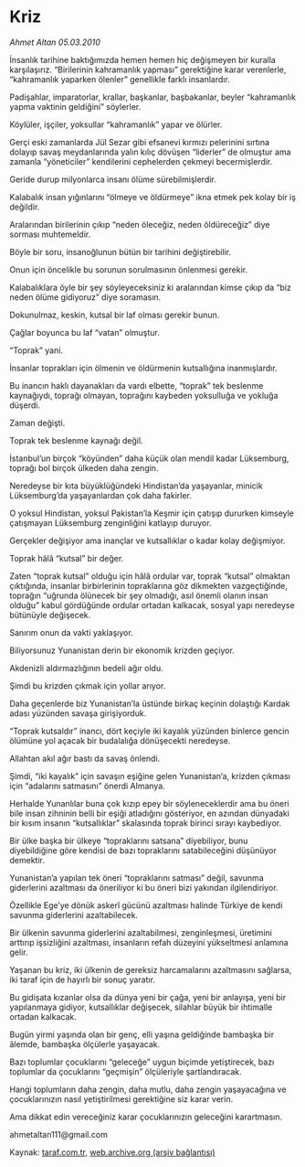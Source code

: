 # Kriz

*Ahmet Altan 05.03.2010*

<div class="yazi"><p>İnsanlık tarihine baktığımızda hemen hemen hiç değişmeyen bir kuralla karşılaşırız. “Birilerinin kahramanlık yapması” gerektiğine karar verenlerle, “kahramanlık yaparken ölenler” genellikle farklı insanlardır.</p>
<p>Padişahlar, imparatorlar, krallar, başkanlar, başbakanlar, beyler “kahramanlık yapma vaktinin geldiğini” söylerler.</p>
<p>Köylüler, işçiler, yoksullar “kahramanlık” yapar ve ölürler.</p>
<p>Gerçi eski zamanlarda Jül Sezar gibi efsanevi kırmızı pelerinini sırtına dolayıp savaş meydanlarında yalın kılıç dövüşen “liderler” de olmuştur ama zamanla “yöneticiler” kendilerini cephelerden çekmeyi becermişlerdir.</p>
<p>Geride durup milyonlarca insanı ölüme sürebilmişlerdir.</p>
<p>Kalabalık insan yığınlarını “ölmeye ve öldürmeye” ikna etmek pek kolay bir iş değildir.</p>
<p>Aralarından birilerinin çıkıp “neden öleceğiz, neden öldüreceğiz” diye sorması muhtemeldir.</p>
<p>Böyle bir soru, insanoğlunun bütün bir tarihini değiştirebilir.</p>
<p>Onun için öncelikle bu sorunun sorulmasının önlenmesi gerekir.</p>
<p>Kalabalıklara öyle bir şey söyleyeceksiniz ki aralarından kimse çıkıp da “biz neden ölüme gidiyoruz” diye soramasın.</p>
<p>Dokunulmaz, keskin, kutsal bir laf olması gerekir bunun.</p>
<p>Çağlar boyunca bu laf “vatan” olmuştur.</p>
<p>“Toprak” yani.</p>
<p>İnsanlar toprakları için ölmenin ve öldürmenin kutsallığına inanmışlardır.</p>
<p>Bu inancın haklı dayanakları da vardı elbette, “toprak” tek beslenme kaynağıydı, toprağı olmayan, toprağını kaybeden yoksulluğa ve yokluğa düşerdi.</p>
<p>Zaman değişti.</p>
<p>Toprak tek beslenme kaynağı değil.</p>
<p>İstanbul’un birçok “köyünden” daha küçük olan mendil kadar Lüksemburg, toprağı bol birçok ülkeden daha zengin.</p>
<p>Neredeyse bir kıta büyüklüğündeki Hindistan’da yaşayanlar, minicik Lüksemburg’da yaşayanlardan çok daha fakirler.</p>
<p>O yoksul Hindistan, yoksul Pakistan’la Keşmir için çatışıp dururken kimseyle çatışmayan Lüksemburg zenginliğini katlayıp duruyor.</p>
<p>Gerçekler değişiyor ama inançlar ve kutsallıklar o kadar kolay değişmiyor.</p>
<p>Toprak hâlâ “kutsal” bir değer.</p>
<p>Zaten “toprak kutsal” olduğu için hâlâ ordular var, toprak “kutsal” olmaktan çıktığında, insanlar birbirlerinin topraklarına göz dikmekten vazgeçtiğinde, toprağın “uğrunda ölünecek bir şey olmadığı, asıl önemli olanın insan olduğu” kabul gördüğünde ordular ortadan kalkacak, sosyal yapı neredeyse bütünüyle değişecek.</p>
<p>Sanırım onun da vakti yaklaşıyor.</p>
<p>Biliyorsunuz Yunanistan derin bir ekonomik krizden geçiyor.</p>
<p>Akdenizli aldırmazlığının bedeli ağır oldu.</p>
<p>Şimdi bu krizden çıkmak için yollar arıyor.</p>
<p>Daha geçenlerde biz Yunanistan’la üstünde birkaç keçinin dolaştığı Kardak adası yüzünden savaşa girişiyorduk.</p>
<p>“Toprak kutsaldır” inancı, dört keçiyle iki kayalık yüzünden binlerce gencin ölümüne yol açacak bir budalalığa dönüşecekti neredeyse.</p>
<p>Allahtan akıl ağır bastı da savaş önlendi.</p>
<p>Şimdi, “iki kayalık” için savaşın eşiğine gelen Yunanistan’a, krizden çıkması için “adalarını satmasını” önerdi Almanya.</p>
<p>Herhalde Yunanlılar buna çok kızıp epey bir söyleneceklerdir ama bu öneri bile insan zihninin belli bir eşiği atladığını gösteriyor, en azından dünyadaki bir kısım insanın “kutsallıklar” skalasında toprak birinci sırayı kaybediyor.</p>
<p>Bir ülke başka bir ülkeye “topraklarını satsana” diyebiliyor, bunu diyebildiğine göre kendisi de bazı topraklarını satabileceğini düşünüyor demektir.</p>
<p>Yunanistan’a yapılan tek öneri “topraklarını satması” değil, savunma giderlerini azaltması da öneriliyor ki bu öneri bizi yakından ilgilendiriyor.</p>
<p>Özellikle Ege’ye dönük askerî gücünü azaltması halinde Türkiye de kendi savunma giderlerini azaltabilecek.</p>
<p>Bir ülkenin savunma giderlerini azaltabilmesi, zenginleşmesi, üretimini arttırıp işsizliğini azaltması, insanların refah düzeyini yükseltmesi anlamına gelir.</p>
<p>Yaşanan bu kriz, iki ülkenin de gereksiz harcamalarını azaltmasını sağlarsa, iki taraf için de hayırlı bir sonuç yaratır.</p>
<p>Bu gidişata kızanlar olsa da dünya yeni bir çağa, yeni bir anlayışa, yeni bir yapılanmaya gidiyor, kutsallıklar değişecek, silahlar büyük bir ihtimalle ortadan kalkacak.</p>
<p>Bugün yirmi yaşında olan bir genç, elli yaşına geldiğinde bambaşka bir âlemde, bambaşka ölçülerle yaşayacak.</p>
<p>Bazı toplumlar çocuklarını “geleceğe” uygun biçimde yetiştirecek, bazı toplumlar da çocuklarını “geçmişin” ölçüleriyle şartlandıracak.</p>
<p>Hangi toplumların daha zengin, daha mutlu, daha zengin yaşayacağına ve çocuklarınızın nasıl yetiştirilmesi gerektiğine siz karar verin.</p>
<p>Ama dikkat edin vereceğiniz karar çocuklarınızın geleceğini karartmasın.</p>
<p>ahmetaltan111@gmail.com<br/></p></div>

Kaynak: [taraf.com.tr](http://www.taraf.com.tr:80/ahmet-altan/makale-kriz-2.htm), [web.archive.org (arşiv bağlantısı)](http://web.archive.org/web/20100515010945/http://www.taraf.com.tr:80/ahmet-altan/makale-kriz-2.htm)
